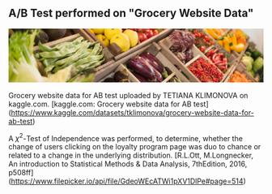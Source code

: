 ## A/B Test performed on "Grocery Website Data"

![Cover Picture](dataset-cover.jpg)

Grocery website data for AB test uploaded by TETIANA KLIMONOVA on kaggle.com.
[kaggle.com: Grocery website data for AB test]
(https://www.kaggle.com/datasets/tklimonova/grocery-website-data-for-ab-test)  

A $\chi^2$-Test of Independence was performed, to determine, whether the change 
of users clicking on the loyalty program page was duo to chance or related to a 
change in the underlying distribution.
[R.L.Ott, M.Longnecker, An introduction to Statistical Methods & Data Analysis, 7thEdition, 2016, p508ff]
(https://www.filepicker.io/api/file/GdeoWEcATWi1pXV1DlPe#page=514)


